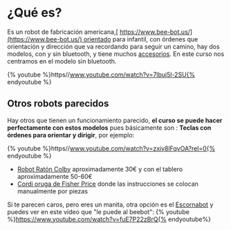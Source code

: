
# ¿Qué es?

Es un robot de fabricación americana,[ https://www.bee-bot.us/](https://www.bee-bot.us/) orientado para infantil, con órdenes que orientación y dirección que va recordando para seguir un camino, hay dos modelos, con y sin bluetooth, y tiene muchos [accesorios](http://www.ro-botica.com/buscar/bee-bot). En este curso nos centramos en el modelo sin bluetooth.

{% youtube %}https//www.youtube.com/watch?v=7lbuj5l-2SU{% endyoutube %}
## Otros robots parecidos

Hay otros que tienen un funcionamiento parecido, **el curso se puede hacer perfectamente con estos modelos** pues básicamente son : **Teclas con órdenes para orientar y dirigir**, por ejemplo:

{% youtube %}https//www.youtube.com/watch?v=zxiy8lFqvOA?rel=0{% endyoutube %}

- [Robot Ratón Colby](https://blog.eurekakids.es/eurekakids/colby-el-raton-robot-programable/#.WhV1SEriaM8) aproximadamente 30€ y con el tablero aproximadamente 50-60€
- [Cordi oruga de Fisher Price](http://www.fisher-price.com/es_ES/brands/think-and-learn/playtime-ideas/index.html) donde las instrucciones se colocan manualmente por piezas

Si te parecen caros, pero eres un manita, otra opción es el [Escornabot](http://escornabot.com) y puedes ver en este vídeo que "le puede al beebot":
{% youtube %}https://www.youtube.com/watch?v=fuE7P22zBrQ{% endyoutube%}


